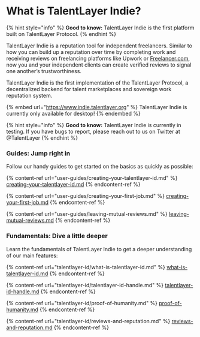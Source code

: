 # What is TalentLayer Indie?

{% hint style="info" %}
**Good to know:** TalentLayer Indie is the first platform built on TalentLayer Protocol.&#x20;
{% endhint %}

TalentLayer Indie is a reputation tool for independent freelancers. Similar to how you can build up a reputation over time by completing work and receiving reviews on freelancing platforms like Upwork or [Freelancer.com](http://freelancer.com), now you and your independent clients can create verified reviews to signal one another’s trustworthiness.

TalentLayer Indie is the first implementation of the TalentLayer Protocol, a decentralized backend for talent marketplaces and sovereign work reputation system.

{% embed url="https://www.indie.talentlayer.org" %}
TalentLayer Indie is currently only available for desktop!
{% endembed %}

{% hint style="info" %}
**Good to know:** TalentLayer Indie is currently in testing. If you have bugs to report, please reach out to us on Twitter at @TalentLayer
{% endhint %}

### Guides: Jump right in

Follow our handy guides to get started on the basics as quickly as possible:

{% content-ref url="user-guides/creating-your-talentlayer-id.md" %}
[creating-your-talentlayer-id.md](user-guides/creating-your-talentlayer-id.md)
{% endcontent-ref %}

{% content-ref url="user-guides/creating-your-first-job.md" %}
[creating-your-first-job.md](user-guides/creating-your-first-job.md)
{% endcontent-ref %}

{% content-ref url="user-guides/leaving-mutual-reviews.md" %}
[leaving-mutual-reviews.md](user-guides/leaving-mutual-reviews.md)
{% endcontent-ref %}

### Fundamentals: Dive a little deeper

Learn the fundamentals of TalentLayer Indie to get a deeper understanding of our main features:

{% content-ref url="talentlayer-id/what-is-talentlayer-id.md" %}
[what-is-talentlayer-id.md](talentlayer-id/what-is-talentlayer-id.md)
{% endcontent-ref %}

{% content-ref url="talentlayer-id/talentlayer-id-handle.md" %}
[talentlayer-id-handle.md](talentlayer-id/talentlayer-id-handle.md)
{% endcontent-ref %}

{% content-ref url="talentlayer-id/proof-of-humanity.md" %}
[proof-of-humanity.md](talentlayer-id/proof-of-humanity.md)
{% endcontent-ref %}

{% content-ref url="talentlayer-id/reviews-and-reputation.md" %}
[reviews-and-reputation.md](talentlayer-id/reviews-and-reputation.md)
{% endcontent-ref %}
